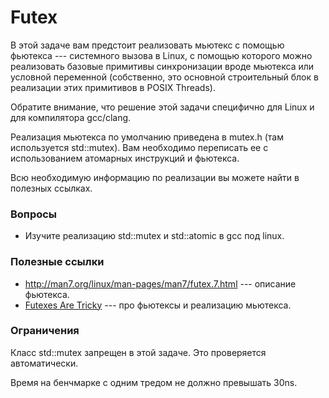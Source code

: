 # Futex

В этой задаче вам предстоит реализовать мьютекс с помощью фьютекса --- системного вызова в Linux, с помощью которого можно реализовать
базовые примитивы синхронизации вроде мьютекса или условной переменной (собственно, это основной строительный блок в реализации этих примитивов в POSIX Threads).

Обратите внимание, что решение этой задачи специфично для Linux и для компилятора gcc/clang.

Реализация мьютекса по умолчанию приведена в mutex.h (там используется std::mutex). Вам необходимо переписать ее с использованием атомарных инструкций и фьютекса.

Всю необходимую информацию по реализации вы можете найти в полезных ссылках.

### Вопросы
* Изучите реализацию std::mutex и std::atomic в gcc под linux.

### Полезные ссылки
* http://man7.org/linux/man-pages/man7/futex.7.html --- описание фьютекса.
* [Futexes Are Tricky](http://dept-info.labri.u-bordeaux.fr/~denis/Enseignement/2008-IR/Articles/01-futex.pdf) --- про фьютексы и реализацию мьютекса.

### Ограничения
Класс std::mutex запрещен в этой задаче. Это проверяется автоматически.

Время на бенчмарке с одним тредом не должно превышать 30ns.
